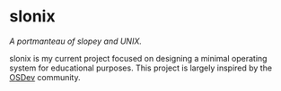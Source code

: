 # slonix

*A portmanteau of slopey and UNIX.*

slonix is my current project focused on designing a minimal operating system for educational purposes. This project is largely inspired by the [OSDev](https://wiki.osdev.org/Main_Page) community.
